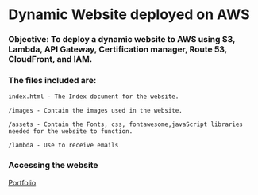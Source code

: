 # Dynamic Website deployed on AWS

### Objective: To deploy a dynamic website to AWS using S3, Lambda, API Gateway, Certification manager, Route 53, CloudFront, and IAM.

### The files included are:

```
index.html - The Index document for the website.

/images - Contain the images used in the website.

/assets - Contain the Fonts, css, fontawesome,javaScript libraries needed for the website to function.

/lambda - Use to receive emails

```

### Accessing the website

[Portfolio](http://www.jeansanon.com/)
